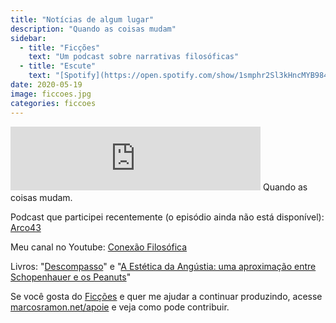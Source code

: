 ```yaml
---
title: "Notícias de algum lugar"
description: "Quando as coisas mudam"
sidebar:
  - title: "Ficções"
    text: "Um podcast sobre narrativas filosóficas"
  - title: "Escute"
    text: "[Spotify](https://open.spotify.com/show/1smphr2Sl3kHncMYB984rc?si=Ds7GV4oNQnGxsm-bxYvasA), [Google](https://podcasts.google.com/?feed=aHR0cHM6Ly9hbmNob3IuZm0vcy9hOWM4NWIwL3BvZGNhc3QvcnNz) ou [RSS](https://anchor.fm/s/a9c85b0/podcast/rss)"
date: 2020-05-19
image: ficcoes.jpg
categories: ficcoes
---
```


<iframe src="https://anchor.fm/podcastficcoes/embed/episodes/Notcias-de-algum-lugar-ee9qlo" height="102px" width="400px" frameborder="0" scrolling="no"></iframe>
Quando as coisas mudam.

Podcast que participei recentemente (o episódio ainda não está disponível): [Arco43](https://editoradobrasil.podbean.com/)

Meu canal no Youtube: [Conexão Filosófica](https://www.youtube.com/ConexaoFilosofica)

Livros: "[Descompasso](https://amzn.to/2XVTP3y)" e "[A Estética da Angústia: uma aproximação entre Schopenhauer e os Peanuts](https://amzn.to/2XUEj80)"

Se você gosta do [Ficções](https://marcosramon.net/ficcoes/) e quer me ajudar a continuar produzindo, acesse [marcosramon.net/apoie](https://marcosramon.net/apoie/) e veja como pode contribuir.
